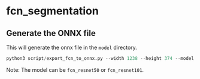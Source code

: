 # fcn_segmentation

## Generate the ONNX file
This will generate the onnx file in the `model` directory.
```python
python3 script/export_fcn_to_onnx.py --width 1238 --height 374 --model fcn_resnet50 --output-dir model
```
Note: The model can be `fcn_resnet50` or `fcn_resnet101`.
